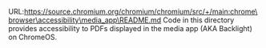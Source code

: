 URL:https://source.chromium.org/chromium/chromium/src/+/main:chrome\browser\accessibility\media_app\README.md
Code in this directory provides accessibility to PDFs displayed in the media app
(AKA Backlight) on ChromeOS.
